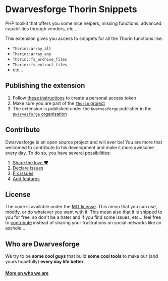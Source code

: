 # Dwarvesforge Thorin Snippets

PHP toolkit that offers you some nice helpers, missing functions, advanced capabilities through vendors, etc...

This extension gives you access to snippets for all the Thorin functions like:

- `Thorin::array_all`
- `Thorin::array_any`
- `Thorin::fs_archive_files`
- `Thorin::fs_extract_files`
- etc...

## Publishing the extension

1. Follow [these instructions](https://code.visualstudio.com/docs/extensions/publish-extension#_get-a-personal-access-token) to create a personal access token
2. Make sure you are part of the [`Thorin` project](https://dev.azure.com/dwarvesforge/Thorin)
3. The extension is published under the `Dwarvesforge` publisher in the [`Dwarvesforge` organisation](https://dev.azure.com/dwarvesforge/)

<a id="readme-contribute"></a>
## Contribute

Dwarvesforge is an open source project and will ever be! You are more that welcomed to contribute to his development and make it more awesome every day.
To do so, you have several possibilities:

1. [Share the love ❤️](https://github.com/Dwarvesforge/dwarvesforge/blob/master/contribute.md#contribute-share-the-love)
2. [Declare issues](https://github.com/Dwarvesforge/dwarvesforge/blob/master/contribute.md#contribute-declare-issues)
3. [Fix issues](https://github.com/Dwarvesforge/dwarvesforge/blob/master/contribute.md#contribute-fix-issues)
4. [Add features](https://github.com/Dwarvesforge/dwarvesforge/blob/master/contribute.md#contribute-add-features)

<a id="readme-license"></a>
## License

The code is available under the [MIT license](LICENSE.txt). This mean that you can use, modify, or do whatever you want with it. This mean also that it is shipped to you for free, so don't be a hater and if you find some issues, etc... feel free to [contribute](https://github.com/Dwarvesforge/dwarvesforge/blob/master/contribute.md) instead of sharing your frustrations on social networks like an asshole...

<a id="readme-who-are-dwarvesforge"></a>
## Who are Dwarvesforge

We try to be **some cool guys** that build **some cool tools** to make our (and yours hopefully) **every day life better**.  

#### [More on who we are](https://github.com/Dwarvesforge/dwarvesforge/blob/master/who-are-we.md)
